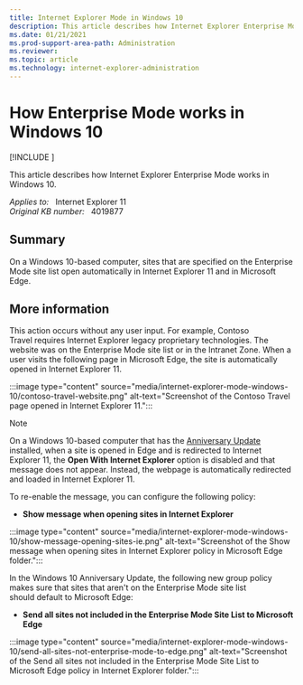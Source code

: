 ```yaml
---
title: Internet Explorer Mode in Windows 10
description: This article describes how Internet Explorer Enterprise Mode works in Windows 10.
ms.date: 01/21/2021
ms.prod-support-area-path: Administration
ms.reviewer: 
ms.topic: article
ms.technology: internet-explorer-administration
---
```

# How Enterprise Mode works in Windows 10

[!INCLUDE [](../includes/browsers-important.md)]

This article describes how Internet Explorer Enterprise Mode works in Windows 10.

_Applies to:_ &nbsp; Internet Explorer 11  
_Original KB number:_ &nbsp; 4019877

## Summary

On a Windows 10-based computer, sites that are specified on the Enterprise Mode site list open automatically in Internet Explorer 11 and in Microsoft Edge.

## More information

This action occurs without any user input. For example, Contoso Travel requires Internet Explorer legacy proprietary technologies. The website was on the Enterprise Mode site list or in the Intranet Zone. When a user visits the following page in Microsoft Edge, the site is automatically opened in Internet Explorer 11.

:::image type="content" source="media/internet-explorer-mode-windows-10/contoso-travel-website.png" alt-text="Screenshot of the Contoso Travel page opened in Internet Explorer 11.":::

> [!NOTE]
> On a Windows 10-based computer that has the [Anniversary Update](https://support.microsoft.com/help/12387) installed, when a site is opened in Edge and is redirected to Internet Explorer 11, the **Open With Internet Explorer** option is disabled and that message does not appear. Instead, the webpage is automatically redirected and loaded in Internet Explorer 11.

To re-enable the message, you can configure the following policy:

- **Show message when opening sites in Internet Explorer**

:::image type="content" source="media/internet-explorer-mode-windows-10/show-message-opening-sites-ie.png" alt-text="Screenshot of the Show message when opening sites in Internet Explorer policy in Microsoft Edge folder.":::

In the Windows 10 Anniversary Update, the following new group policy makes sure that sites that aren't on the Enterprise Mode site list should default to Microsoft Edge:

- **Send all sites not included in the Enterprise Mode Site List to Microsoft Edge**

:::image type="content" source="media/internet-explorer-mode-windows-10/send-all-sites-not-enterprise-mode-to-edge.png" alt-text="Screenshot of the Send all sites not included in the Enterprise Mode Site List to Microsoft Edge policy in Internet Explorer folder.":::
